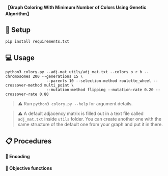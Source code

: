 


#### 【Graph Coloring With Minimum Number of Colors Using Genetic Algorithm】


## 🔧 Setup

```console
pip install requirements.txt
```

## 💻 Usage

```console
python3 colory.py --adj-mat utils/adj_mat.txt --colors o r b --chromosomes 200 --generations 15 \
				  --parents 10 --selection-method roulette_wheel --crossover-method multi_point \ 
				  --mutation-method flipping --mutation-rate 0.20 --crossover-rate 0.80

```

> ⚠️ Run `python3 colory.py --help` for argument details.

> ⚠️ A default adjacency matrix is filled out in a text file called `adj_mat.txt` inside `utils` folder. You can create another one with the same structure of the default one from your graph and put it in there.

## 📋 Procedures

#### 📌 Encoding

#### 📌 Objective functions